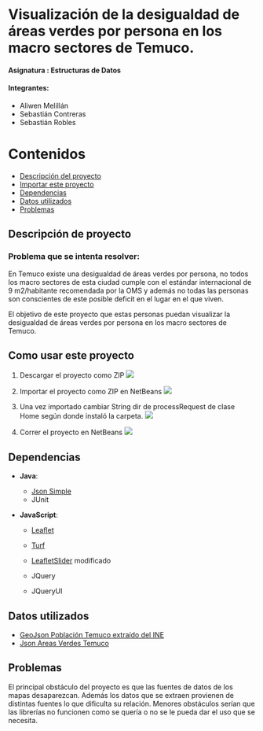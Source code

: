 # Visualización de la desigualdad de áreas verdes por persona en los macro sectores de Temuco.

#### Asignatura : Estructuras de Datos
#### Integrantes: 
+ Aliwen Melillán
+ Sebastián Contreras
+ Sebastián Robles

# Contenidos

   * [Descripción del proyecto](#descripcion-de-proyecto)
   * [Importar este proyecto](#como-usar-este-proyecto)
   * [Dependencias](#dependencias)
   * [Datos utilizados](#datos-utilizados)
   * [Problemas](#problemas)
   
## Descripción de proyecto
### Problema que se intenta resolver:
En Temuco existe una desigualdad de áreas verdes por persona, no todos los macro sectores de esta ciudad cumple con el estándar internacional de 9 m2/habitante recomendada por la OMS y además no todas las personas son conscientes de este posible deficit en el lugar en el que viven.

El objetivo de este proyecto que estas personas puedan visualizar la desigualdad de áreas verdes por persona en los macro sectores de Temuco.


## Como usar este proyecto

1. Descargar el proyecto como ZIP 
![](https://i.imgur.com/7g0QZNs.png)

2. Importar el proyecto como ZIP en NetBeans
![](https://i.imgur.com/HfA1XpY.png)

3. Una vez importado cambiar String dir de processRequest de clase Home según donde instaló la carpeta.
![](https://i.imgur.com/0N2IAWa.png)

4. Correr el proyecto en NetBeans
![](https://i.imgur.com/V88qiKC.png)

## Dependencias

+ **Java**: 
  + [Json Simple](https://code.google.com/archive/p/json-simple/)
  + JUnit

+ **JavaScript**:

  + [Leaflet](https://leafletjs.com/)

  + [Turf](https://github.com/Turfjs/turf)

  + [LeafletSlider](https://github.com/dwilhelm89/LeafletSlider) modificado

  + JQuery

  + JQueryUI
  
## Datos utilizados

 + [GeoJson Población Temuco extraído del INE](http://ine-chile.maps.arcgis.com/apps/webappviewer/index.html?id=bc3cfbd4feec49699c11e813ae9a629f)
+ [Json Areas Verdes Temuco](http://datos.cedeus.cl/layers/geonode:areas_verdes_prc)



## Problemas

El principal obstáculo del proyecto es que las fuentes de datos de los mapas desaparezcan. Además los datos que se extraen provienen de distintas fuentes lo que dificulta su relación.
Menores obstáculos serían que las librerías no funcionen como se quería o no se le pueda dar el uso que se necesita.


